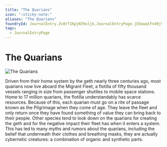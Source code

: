 ```yaml
---
title: "The Quarians"
icon: ":sticky-note:"
aliases: "The Quarians"
foundryId: JournalEntry.Zv8rT1KpjN70xljk.JournalEntryPage.jEOowqlFn49jVqlO
tags:
  - JournalEntryPage
---
```


# The Quarians
![The Quarians](/media/quarians.png)

Driven from their home system by the geth nearly three centuries ago, most quarians now live aboard the Migrant Fleet, a flotilla of fifty thousand vessels ranging in size from passenger shuttles to mobile space stations.  Home to 17 million quarians, the flotilla understandably has scarce resources. Because of this, each quarian must go on a rite of passage known as the Pilgrimage when they come of age. They leave the fleet and only return once they have found something of value they can bring back to their people.  Other species tend to look down on the quarians for creating the geth and for the negative impact their fleet has when it enters a system. This has led to many myths and rumors about the quarians, including the belief that underneath their clothes and breathing masks, they are actually cybernetic creatures: a combination of organic and synthetic parts.
